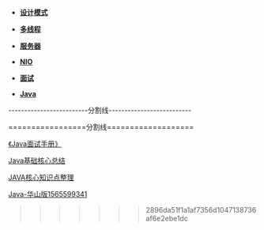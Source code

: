 * [**设计模式**](design-patterns/设计模式的七大原则.md)


* [**多线程**](multithreads/)


* [**服务器**](webserver/PM2的常用命令及安装教程.md)


* [**NIO**](nio/)


* [**面试**](job_Interview/)


* [**Java**](java/开发笔记.md)




-------------------------分割线--------------------------



=================分割线===================


[《Java面试手册》](http://39.108.156.110/pdf/《Java面试手册》.pdf "《Java面试手册》")


[Java基础核心总结](http://39.108.156.110/pdf/Java基础核心总结.pdf "Java 基础核心总结")


[JAVA核心知识点整理](http://39.108.156.110/pdf/JAVA核心知识点整理.pdf "JAVA核心知识点整理")

[Java-华山版1565599341](http://39.108.156.110/pdf/Java-华山版1565599341.pdf "Java-华山版1565599341")



















































>>>>>>> 2896da51f1a1af7356d1047138736af6e2ebe1dc
